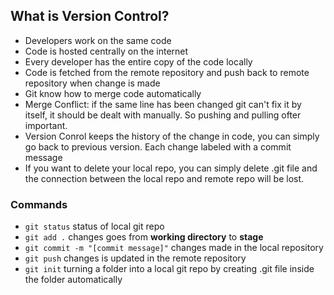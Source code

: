 ## What is Version Control?
- Developers work on the same code
- Code is hosted centrally on the internet
- Every developer has the entire copy of the code locally
- Code is fetched from the remote repository and push back to remote repository when change is made
- Git know how to merge code automatically
- Merge Conflict: if the same line has been changed git can't fix it by itself, it should be dealt with manually. So pushing and pulling ofter important.
- Version Conrol keeps the history of the change in code, you can simply go back to previous version. Each change labeled with a commit message
- If you want to delete your local repo, you can simply delete .git file and the connection between the local repo and remote repo will be lost.

### Commands
- `git status` status of local git repo
- `git add .` changes goes from **working directory** to **stage**
- `git commit -m "[commit message]"` changes made in the local repository 
- `git push` changes is updated in the remote repository
- `git init` turning a folder into a local git repo by creating .git file inside the folder automatically
